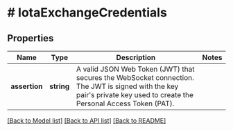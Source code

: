 # # IotaExchangeCredentials

## Properties

Name | Type | Description | Notes
------------ | ------------- | ------------- | -------------
**assertion** | **string** | A valid JSON Web Token (JWT) that secures the WebSocket connection. The JWT is signed with the key pair&#39;s private key used to create the Personal Access Token (PAT). |

[[Back to Model list]](../../README.md#models) [[Back to API list]](../../README.md#endpoints) [[Back to README]](../../README.md)
